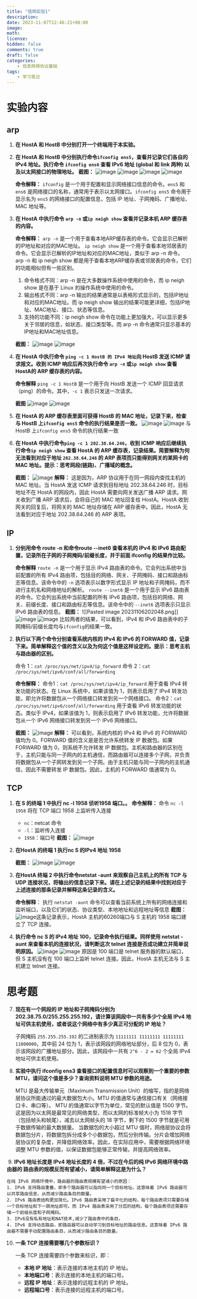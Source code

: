 ```yaml
---
title: "信网实验1"
description: 
date: 2023-11-07T12:46:21+08:00
image: 
math: 
license: 
hidden: false
comments: true
draft: false
categories:
    - 信息网络协议基础
tags:
    - 学习笔记
---
```




# 实验内容
## arp
1. **在 HostA 和 HostB 中分别打开一个终端用于本实验。**
	
2. **在 HostA 和 HostB 中分别执行命令`ifconfig ens5`，查看并记录它们各自的IPv4 地址。执行命令 `ifconfig ens6` 查看 IPv6 地址 (global 和 link 两种) 以及以太网接口的物理地址。**
	**截图：**
	![image](https://cdn.statically.io/gh/Anonymity-0/Picgo@note_picture/img/image.2dh0lur8qhkw.png)
	![image](https://cdn.statically.io/gh/Anonymity-0/Picgo@note_picture/img/image.5s8kni5d7b7k.webp)
	![image](https://cdn.statically.io/gh/Anonymity-0/Picgo@note_picture/img/image.2i1qwanl02dc.webp)
	![image](https://cdn.statically.io/gh/Anonymity-0/Picgo@note_picture/img/image.37tkn71qiu4g.webp)
	
	**命令解释：**
	`ifconfig` 是一个用于配置和显示网络接口信息的命令。`ens5` 和 `ens6` 是网络接口的名称，通常用于表示以太网接口。`ifconfig ens5` 命令用于显示名为 `ens5` 的网络接口的配置信息，包括 IP 地址、子网掩码、广播地址、MAC 地址等。

3. **在 HostA 中执行命令 `arp -n` 或`ip neigh show` 查看并记录本机 ARP 缓存表的内容。**
	
	**命令解释：**
	`arp -n` 是一个用于查看本地ARP缓存表的命令。它会显示已解析的IP地址和对应的MAC地址。
	`ip neigh show` 是一个用于查看本地邻居表的命令。它会显示已解析的IP地址和对应的MAC地址，类似于 arp -n 命令。
	arp -n 和 ip neigh show 都是用于查看本地ARP缓存表或邻居表的命令，它们的功能相似但有一些区别。
	1. 命令格式不同：arp -n 是在大多数操作系统中使用的命令，而 ip neigh show 是在基于 Linux 的操作系统中使用的命令。
	2. 输出格式不同：arp -n 输出的结果通常是以表格形式显示的，包括IP地址和对应的MAC地址。而 ip neigh show 输出的结果可能更详细，包括IP地址、MAC地址、接口、状态等信息。
	3. 支持的功能不同：ip neigh show 命令在功能上更加强大，可以显示更多关于邻居的信息，如状态、接口类型等。而 arp -n 命令通常只显示基本的IP地址和MAC地址信息。
	
	**截图：**
    ![image](https://cdn.statically.io/gh/Anonymity-0/Picgo@note_picture/img/image.4y3egv3n6av4.webp)
    ![image](https://cdn.statically.io/gh/Anonymity-0/Picgo@note_picture/img/image.2al8hllnncow.webp)

4. **在 HostA 中执行命令 `ping -c 1 HostB 的 IPv4 地址`向 HostB 发送 ICMP 请求报文。收到 ICMP 响应后再次执行命令 `arp -n` 或`ip neigh show` 查看 HostA的 ARP 缓存表的内容。**
	
	**命令解释**
	`ping -c 1 HostB` 是一个用于向 HostB 发送一个 ICMP 回显请求（ping）的命令。其中，`-c 1` 表示只发送一次请求。
	
	**截图**
	![image](https://cdn.statically.io/gh/Anonymity-0/Picgo@note_picture/img/image.1ocbv5gka4v4.webp)
	![image](https://cdn.statically.io/gh/Anonymity-0/Picgo@note_picture/img/image.nkkv22ucnpc.webp)
5. **在 HostA 的 ARP 缓存表里面可获得 HostB 的 MAC 地址，记录下来，检查与 HostB 上`ifconfig ens5` 命令的执行结果是否一致。**
	![image](https://cdn.statically.io/gh/Anonymity-0/Picgo@note_picture/img/image.2yddow5xfbi8.webp)
	![image](https://cdn.statically.io/gh/Anonymity-0/Picgo@note_picture/img/image.4vlp8qvkr4e8.webp)
	与 HostB 上`ifconfig ens5` 命令的执行结果一致

6. **在 HostA 中执行命令`ping -c 1 202.38.64.246`，收到 ICMP 响应后继续执行命令`ip neigh show` 查看 HostA 的 ARP 缓存表，记录结果。简要解释为何无法看到对应于地址 `202.38.64.246` 的 ARP 表项而只能得到网关的某网卡的MAC 地址。提示：思考网段(链路)、广播域的概念。**
	
	**截图：**
	![image](https://cdn.statically.io/gh/Anonymity-0/Picgo@note_picture/img/image.cmtl9p1qatc.webp)
	**解释：**
	这是因为，ARP 协议用于在同一网段内查找主机的 MAC 地址。当 HostA 发送 ICMP 请求到目标地址 202.38.64.246 时，目标地址不在 HostA 的网段内，因此 HostA 需要向网关发送广播 ARP 请求。网关收到广播 ARP 请求后，会将自己的 MAC 地址回复给 HostA。HostA 收到网关的回复后，将网关的 MAC 地址存储在 ARP 缓存表中。因此，HostA 无法看到对应于地址 202.38.64.246 的 ARP 表项。

## IP
1. **分别用命令 route -n 和命令route --inet6 查看本机的 IPv4 和 IPv6 路由配置，记录所在子网的子网掩码/前缀长度，并于前面 ifconfig 的结果作比较。**
	
	**命令解释**
		`route -n` 是一个用于显示 IPv4 路由表的命令。它会列出系统中当前配置的所有 IPv4 路由项，包括目的网络、网关、子网掩码、接口和路由标志等信息。该命令中的 `-n` 选项表示以数字形式显示 IP 地址和子网掩码，而不进行主机名和网络地址的解析。
		`route --inet6` 是一个用于显示 IPv6 路由表的命令。它会列出系统中当前配置的所有 IPv6 路由项，包括目的网络、网关、前缀长度、接口和路由标志等信息。该命令中的 `--inet6` 选项表示只显示 IPv6 路由表的信息。
	**截图：**
	![[Pasted image 20231106202048.png]]
	![image](https://cdn.statically.io/gh/Anonymity-0/Picgo@note_picture/img/image.2dh0lur8qhkw.png)	![image](https://cdn.statically.io/gh/Anonymity-0/Picgo@note_picture/img/image.2i1qwanl02dc.webp)
	比较两者的结果，可以看到，IPv4 和 IPv6 路由表中的子网掩码/前缀长度均与`ifconfig`的结果一致。

2. **执行以下两个命令分别查看系统内核的 IPv4 和 IPv6 的 FORWARD 值，记录下来。简单解释这个值的含义以及为何这个值是这样设定的。提示：思考主机与路由器的区别。**
	
	命令 1：`cat /proc/sys/net/ipv4/ip_forward`
	命令 2：`cat /proc/sys/net/ipv6/conf/all/forwarding`
	
	**命令解释：**
	命令1：`cat /proc/sys/net/ipv4/ip_forward` 用于查看 IPv4 转发功能的状态。在 Linux 系统中，如果该值为 1，则表示启用了 IPv4 转发功能，即允许将数据包从一个网络接口转发到另一个网络接口。
	命令2：`cat /proc/sys/net/ipv6/conf/all/forwarding` 用于查看 IPv6 转发功能的状态。类似于 IPv4，如果该值为 1，则表示启用了 IPv6 转发功能，允许将数据包从一个 IPv6 网络接口转发到另一个 IPv6 网络接口。
	
	**截图：**
	![image](https://cdn.statically.io/gh/Anonymity-0/Picgo@note_picture/img/image.4xdi7ls4epvk.webp)
	**解释：**
	可以看到，系统内核的 IPv4 和 IPv6 的 FORWARD 值均为 0。FORWARD 值的含义是是否允许系统转发 IP 数据包。如果 FORWARD 值为 0，则系统不允许转发 IP 数据包。主机和路由器的区别在于，主机只能与同一子网内的主机通信，而路由器可以连接多个子网，并负责将数据包从一个子网转发到另一个子网。由于主机只能与同一子网内的主机通信，因此不需要转发 IP 数据包。因此，主机的 FORWARD 值通常为 0。


## TCP

1. **在 S 的终端 1 中执行 nc -l 1958 侦听1958 端口。。**
	**命令解释：**
	命令 `nc -l 1958` 将在 TCP 端口 1958 上监听传入连接
	- `nc`：netcat 命令
	- `-l`：监听传入连接
	- `1958`：端口号
	**截图：**
	![image](https://cdn.statically.io/gh/Anonymity-0/Picgo@note_picture/img/image.3q5oc9vpy3r4.webp)
2. **在HostA 的终端 1 执行nc S 的IPv4 地址 1958**
	
	**截图：**
	![image](https://cdn.statically.io/gh/Anonymity-0/Picgo@note_picture/img/image.edjkfbzgz8w.webp)
	![image](https://cdn.statically.io/gh/Anonymity-0/Picgo@note_picture/img/image.483sotr5iwsg.webp)
	

3.  **在HostA 终端 2 中执行命令netstat -aunt 来观察自己主机上的所有 TCP 与UDP 连接状况，将输出的信息记录下来。请在上述记录的结果中找到对应于上述连接的那条记录并解释这条记录的含义。**
	
	**命令解释**：
	执行 `netstat -aunt` 命令可以查看当前系统上所有的网络连接和监听端口，以及它们的状态、协议类型、本地地址和远程地址等信息
	**截图：**
	 ![image](https://cdn.statically.io/gh/Anonymity-0/Picgo@note_picture/img/image.5gebmmqakyv4.png)这条记录表示，HostA 主机的60260端口与 S 主机的 1958 端口建立了 TCP 连接。

4. **执行命令 nc S 的 IPv4 地址 100，记录命令执行结果。同样使用 netstat -aunt 来查看本机的连接状况，请判断这次 telnet 连接是否成功建立并简单说明原因。**
	![image](https://cdn.statically.io/gh/Anonymity-0/Picgo@note_picture/img/image.2v2ms0onuqv4.webp)
	![image](https://cdn.statically.io/gh/Anonymity-0/Picgo@note_picture/img/image.53ebne5z02dc.webp)
	原因是 100 端口是 telnet 服务器的默认端口，但 S 主机没有在 100 端口上监听 telnet 连接。因此，HostA 主机无法与 S 主机建立 telnet 连接。


# 思考题

7. **现在有一个网段的 IP 地址和子网掩码分别为202.38.75.0/255.255.255.192，请计算该网段中一共有多少个全局 IPv4 地址可供主机使用，或者说这个网络中有多少真正可分配的 IP 地址？**
	
	子网掩码 `255.255.255.192` 的二进制表示为 `11111111 11111111 11111111 11000000`，其中前 24 位为 1，表示该网段的网络地址部分，后 8 位为 0，表示该网段的广播地址部分。因此，该网段中一共有 `2^6 - 2 = 62` 个全局 IPv4 地址可供主机使用。

8. **实验中执行 ifconfig ens3 查看接口的配置信息时可以观察到一个重要的参数MTU，请问这个值是多少？查询资料说明 MTU 参数的用途。**
	
	MTU 是最大传输单元（Maximum Transmission Unit）的缩写，指的是网络层协议所能通过的最大数据包大小。MTU 的值通常与通信接口有关（网络接口卡、串口等）。
	MTU 的值通常以字节为单位，常见的默认值是 1500 字节。这是因为以太网是最常见的网络类型，而以太网的标准帧大小为 1518 字节（包括帧头和帧尾），减去以太网帧头的 18 字节，剩下的 1500 字节就是可用于数据传输的最大数据量。
	当数据包的大小超过 MTU 值时，网络层协议会将数据包分片，将数据包拆分成多个小数据包，然后分别传输。分片会增加网络层协议的复杂度，并降低网络效率。因此，在实际应用中，需要根据网络环境调整 MTU 参数的值，以保证数据包能够正常传输，并提高网络效率。

 9. **IPv6 地址长度是 IPv4 地址长度的 4 倍，不过在今后的纯 IPv6 网络环境中路由器的 路由表的规模反而有望减小，请简单解释这是为什么？**

	在纯 IPv6 网络环境中，路由器的路由表规模有望减小的原因：
	1. IPv6 支持路由重叠，即多个路由器可以指向同一个目标地址。这意味着 IPv6 路由器可以共享路由信息，从而减少路由条目的数量。
	2. IPv6 路由表结构更加简化。IPv6 路由表采用了扁平化的结构，每个路由表项只需要存储一个目标地址和下一跳地址即可。而 IPv4 路由表采用了分层的结构，每个路由表项还需要存储一个前缀长度和子网掩码。
	3. IPv6没有私有地址和NAT技术,减少了路由表中的条目。
	4. IPv6 支持动态路由，即路由器可以自动学习到目标地址的路由信息。这意味着 IPv6 路由器不需要手动配置路由条目，从而减少路由条目的数量。


10. **一条 TCP 连接需要哪几个参数标识？**
	  
	一条 TCP 连接需要四个参数来标识，即：
	- **本地 IP 地址**：表示连接的本地主机的 IP 地址。
	- **本地端口号**：表示连接的本地主机的端口号。
	- **远程 IP 地址**：表示连接的远程主机的 IP 地址。
	- **远程端口号**：表示连接的远程主机的端口号。